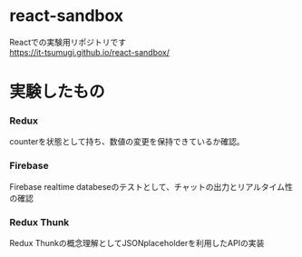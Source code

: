 # react-sandbox
Reactでの実験用リポジトリです  
https://it-tsumugi.github.io/react-sandbox/ 


# 実験したもの
### Redux
counterを状態として持ち、数値の変更を保持できているか確認。

### Firebase
Firebase realtime databeseのテストとして、チャットの出力とリアルタイム性の確認

### Redux Thunk 
Redux Thunkの概念理解としてJSONplaceholderを利用したAPIの実装
